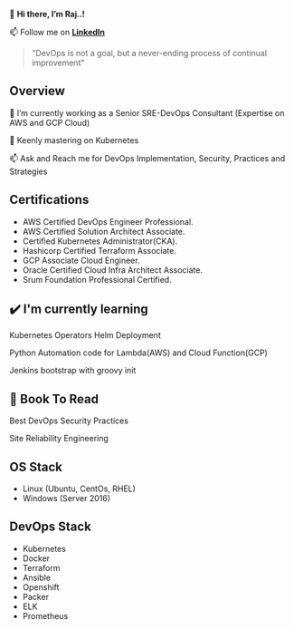 

👋 **Hi there, I’m Raj..!**

📫 Follow me on [**LinkedIn**](https://www.linkedin.com/in/esakkiraj-karthi/)

> "DevOps is not a goal, but a never-ending process of continual improvement"


## Overview

🔭 I’m currently working as a Senior SRE-DevOps Consultant (Expertise on AWS and GCP Cloud)

🌱 Keenly mastering on Kubernetes

📫 Ask and Reach me for DevOps Implementation, Security, Practices and Strategies


## Certifications

- AWS Certified DevOps Engineer Professional.
- AWS Certified Solution Architect Associate.
- Certified Kubernetes Administrator(CKA).
- Hashicorp Certified Terraform Associate.
- GCP Associate Cloud Engineer.
- Oracle Certified Cloud Infra Architect Associate.
- Srum Foundation Professional Certified.

## ✔️ I'm currently learning

Kubernetes Operators Helm Deployment

Python Automation code for Lambda(AWS) and Cloud Function(GCP)

Jenkins bootstrap with groovy init

## 📘 Book To Read

Best DevOps Security Practices

Site Reliability Engineering

## OS Stack

- Linux (Ubuntu, CentOs, RHEL)
- Windows (Server 2016)

## DevOps Stack

- Kubernetes
- Docker
- Terraform
- Ansible
- Openshift
- Packer
- ELK
- Prometheus

